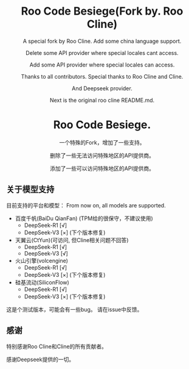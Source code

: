 <div align="center">
<h1>Roo Code Besiege(Fork by. Roo Cline)</h1>

A special fork by Roo Cline. Add some china language support.

Delete some API provider where special locales cant access.

Add some API provider where special locales can access.

Thanks to all contributors. Special thanks to Roo Cline and Cline.

And Deepseek provider.

Next is the original roo cline README.md.

# Roo Code Besiege.

一个特殊的Fork，增加了一些支持。

删除了一些无法访问特殊地区的API提供商。

添加了一些可以访问特殊地区的API提供商。

</div>

## 关于模型支持

目前支持的平台和模型：
From now on, all models are supported.

- 百度千帆(BaiDu QianFan) (TPM给的很保守，不建议使用)
    - DeepSeek-R1 [√]
    - DeepSeek-V3 [×] (下个版本修复)
- 天翼云(CtYun)(可访问, 但Cline相关问题不回答)
    - DeepSeek-R1 [√]
    - DeepSeek-V3 [√]
- 火山引擎(volcengine)
    - DeepSeek-R1 [√]
    - DeepSeek-V3 [×] (下个版本修复)
- 硅基流动(SiliconFlow)
    - DeepSeek-R1 [√]
    - DeepSeek-V3 [×] (下个版本修复)

这是个测试版本，可能会有一些bug。 请在issue中反馈。

## 感谢

特别感谢Roo Cline和Cline的所有贡献者。

感谢Deepseek提供的一切。

